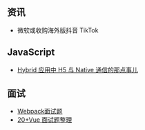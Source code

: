 ## 资讯

- 微软或收购海外版抖音 TikTok

## JavaScript

- [Hybrid 应用中 H5 与 Native 通信的那点事儿](https://mp.weixin.qq.com/s/9YkBGfOMvSHr_alpMJUY2Q)

## 面试

- [Webpack面试题](https://juejin.im/post/6844904094281236487)
- [20+Vue 面试题整理](https://juejin.im/post/6844904084374290446)